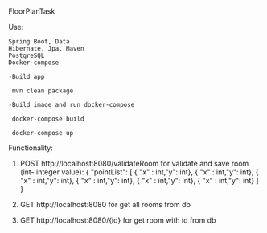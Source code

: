 #
FloorPlanTask

Use:

    Spring Boot, Data
    Hibernate, Jpa, Maven
    PostgreSQL
    Docker-compose

    -Build app

     mvn clean package

    -Build image and run docker-compose

     docker-compose build

     docker-compose up

Functionality:

   1)  POST http://localhost:8080/validateRoom for validate and save room (int- integer value): 
          { 
           "pointList":
             [ 
              { "x" : int,"y": int}, 
              { "x" : int,"y": int}, 
              { "x" : int,"y": int}, 
              { "x" : int,"y": int}, 
              { "x" : int,"y": int}, 
              { "x" : int,"y": int} 
            ] 
          }

   2) GET http://localhost:8080  for get all rooms from db

   3)  GET http://localhost:8080/{id}  for get room with id from db
